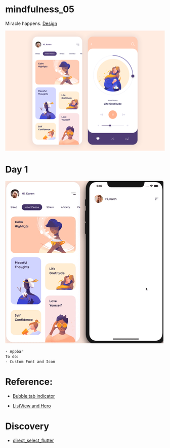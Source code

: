 # mindfulness_05



Miracle happens. <a href="https://dribbble.com/shots/7424303-Mobile-App-Mindfulness">Design</a>

<img src ="design/mindfulness_05.png">



# Day 1

<img src ="process/day1.gif" width ="500">

    - Appbar
    To do:
    - Custom Font and Icon
# Reference:
- <a href="https://pub.dev/packages/bubble_tab_indicator"> Bubble tab indicator</a>

- <a href="https://www.youtube.com/watch?v=lrMCjIYpnjg&t=442s">  ListView and Hero</a>


# Discovery
- <a href="https://pub.dev/packages/direct_select_flutter">direct_select_flutter</a>
